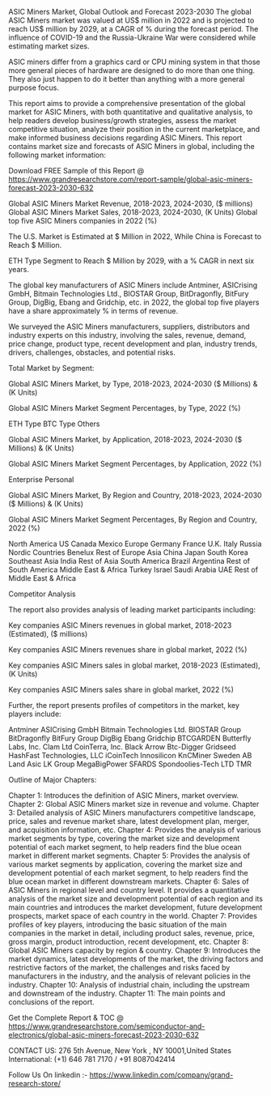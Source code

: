 ASIC Miners Market, Global Outlook and Forecast 2023-2030
The global ASIC Miners market was valued at US$ million in 2022 and is projected to reach US$ million by 2029, at a CAGR of % during the forecast period. The influence of COVID-19 and the Russia-Ukraine War were considered while estimating market sizes.

ASIC miners differ from a graphics card or CPU mining system in that those more general pieces of hardware are designed to do more than one thing. They also just happen to do it better than anything with a more general purpose focus.

This report aims to provide a comprehensive presentation of the global market for ASIC Miners, with both quantitative and qualitative analysis, to help readers develop business/growth strategies, assess the market competitive situation, analyze their position in the current marketplace, and make informed business decisions regarding ASIC Miners. This report contains market size and forecasts of ASIC Miners in global, including the following market information:

Download FREE Sample of this Report @ https://www.grandresearchstore.com/report-sample/global-asic-miners-forecast-2023-2030-632

Global ASIC Miners Market Revenue, 2018-2023, 2024-2030, ($ millions)
Global ASIC Miners Market Sales, 2018-2023, 2024-2030, (K Units)
Global top five ASIC Miners companies in 2022 (%)

The U.S. Market is Estimated at $ Million in 2022, While China is Forecast to Reach $ Million.

ETH Type Segment to Reach $ Million by 2029, with a % CAGR in next six years.

The global key manufacturers of ASIC Miners include Antminer, ASICrising GmbH, Bitmain Technologies Ltd., BIOSTAR Group, BitDragonfly, BitFury Group, DigBig, Ebang and Gridchip, etc. in 2022, the global top five players have a share approximately % in terms of revenue.

We surveyed the ASIC Miners manufacturers, suppliers, distributors and industry experts on this industry, involving the sales, revenue, demand, price change, product type, recent development and plan, industry trends, drivers, challenges, obstacles, and potential risks.

Total Market by Segment:

Global ASIC Miners Market, by Type, 2018-2023, 2024-2030 ($ Millions) & (K Units)

Global ASIC Miners Market Segment Percentages, by Type, 2022 (%)

ETH Type
BTC Type
Others

Global ASIC Miners Market, by Application, 2018-2023, 2024-2030 ($ Millions) & (K Units)

Global ASIC Miners Market Segment Percentages, by Application, 2022 (%)

Enterprise
Personal

Global ASIC Miners Market, By Region and Country, 2018-2023, 2024-2030 ($ Millions) & (K Units)

Global ASIC Miners Market Segment Percentages, By Region and Country, 2022 (%)

North America
US
Canada
Mexico
Europe
Germany
France
U.K.
Italy
Russia
Nordic Countries
Benelux
Rest of Europe
Asia
China
Japan
South Korea
Southeast Asia
India
Rest of Asia
South America
Brazil
Argentina
Rest of South America
Middle East & Africa
Turkey
Israel
Saudi Arabia
UAE
Rest of Middle East & Africa

Competitor Analysis

The report also provides analysis of leading market participants including:

Key companies ASIC Miners revenues in global market, 2018-2023 (Estimated), ($ millions)

Key companies ASIC Miners revenues share in global market, 2022 (%)

Key companies ASIC Miners sales in global market, 2018-2023 (Estimated), (K Units)

Key companies ASIC Miners sales share in global market, 2022 (%)

Further, the report presents profiles of competitors in the market, key players include:

Antminer
ASICrising GmbH
Bitmain Technologies Ltd.
BIOSTAR Group
BitDragonfly
BitFury Group
DigBig
Ebang
Gridchip
BTCGARDEN
Butterfly Labs, Inc.
Clam Ltd
CoinTerra, Inc.
Black Arrow
Btc-Digger
Gridseed
HashFast Technologies, LLC
iCoinTech
Innosilicon
KnCMiner Sweden AB
Land Asic
LK Group
MegaBigPower
SFARDS
Spondoolies-Tech LTD
TMR

Outline of Major Chapters:

Chapter 1: Introduces the definition of ASIC Miners, market overview.
Chapter 2: Global ASIC Miners market size in revenue and volume.
Chapter 3: Detailed analysis of ASIC Miners manufacturers competitive landscape, price, sales and revenue market share, latest development plan, merger, and acquisition information, etc.
Chapter 4: Provides the analysis of various market segments by type, covering the market size and development potential of each market segment, to help readers find the blue ocean market in different market segments.
Chapter 5: Provides the analysis of various market segments by application, covering the market size and development potential of each market segment, to help readers find the blue ocean market in different downstream markets.
Chapter 6: Sales of ASIC Miners in regional level and country level. It provides a quantitative analysis of the market size and development potential of each region and its main countries and introduces the market development, future development prospects, market space of each country in the world.
Chapter 7: Provides profiles of key players, introducing the basic situation of the main companies in the market in detail, including product sales, revenue, price, gross margin, product introduction, recent development, etc.
Chapter 8: Global ASIC Miners capacity by region & country.
Chapter 9: Introduces the market dynamics, latest developments of the market, the driving factors and restrictive factors of the market, the challenges and risks faced by manufacturers in the industry, and the analysis of relevant policies in the industry.
Chapter 10: Analysis of industrial chain, including the upstream and downstream of the industry.
Chapter 11: The main points and conclusions of the report.

Get the Complete Report & TOC @ https://www.grandresearchstore.com/semiconductor-and-electronics/global-asic-miners-forecast-2023-2030-632

CONTACT US:
276 5th Avenue, New York , NY 10001,United States
International: (+1) 646 781 7170 / +91 8087042414

Follow Us On linkedin :- https://www.linkedin.com/company/grand-research-store/
